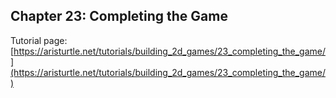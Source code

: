## Chapter 23: Completing the Game

Tutorial page: [https://aristurtle.net/tutorials/building_2d_games/23_completing_the_game/](https://aristurtle.net/tutorials/building_2d_games/23_completing_the_game/)